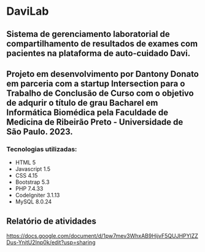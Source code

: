 # DaviLab
## Sistema de gerenciamento laboratorial de compartilhamento de resultados de exames com pacientes na plataforma de auto-cuidado Davi.
## Projeto em desenvolvimento por Dantony Donato em parceria com a startup Intersection para o Trabalho de Conclusão de Curso com o objetivo de adqurir o título de grau Bacharel em Informática Biomédica pela Faculdade de Medicina de Ribeirão Preto - Universidade de São Paulo. 2023.
### Tecnologias utilizadas:
- HTML 5
- Javascript 1.5
- CSS 4.15
- Bootstrap 5.3
- PHP 7.4.33
- CodeIgniter 3.1.13
- MySQL 8.0.24

## Relatório de atividades
https://docs.google.com/document/d/1pw7mev3WhxAB9HijvF5QUJHPYlZZDus-YnitU2Inp0k/edit?usp=sharing
